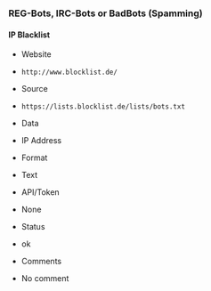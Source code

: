 ### REG-Bots, IRC-Bots or BadBots (Spamming)

#### IP Blacklist
>
* Website
 - `http://www.blocklist.de/`
* Source
 - `https://lists.blocklist.de/lists/bots.txt`
* Data
 - IP Address
* Format
 - Text
* API/Token
 - None
* Status
 - ok
* Comments
 - No comment
